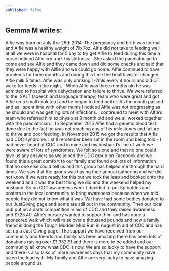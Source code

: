 ```yaml
---
published: false
---
```

## Gemma M writes: 

Alfie was born on July the 26th 2014. The pregnancy and birth was normal and Alfie was a healthy weight of 7lb 7oz. Alfie did not take to feeding well at all we were in hospital for 5 day to try get Alfie to feed during this time a nurse noticed Alfie cry and  his stiffness.
 
She asked the paediatrician to come and see Alfie and they came down and did some checks and said that they were happy with Alfie and we could go home. Alfie continued to have problems for three months and during this time the health visitor changed Alfie milk 5 times. Alfie was only drinking 1-2mls every 4 hours and did OT wake for feeds in the night.
 
When Alfie was three months old he was admitted to hospital with dehydration and failure to thrive. We were referred to the  SALT (speech and language therapy) team who were great and got Alfie on a small nook teat and he began to feed better. As the month passed and as I spent time with other mums I noticed Alfie was not progressing as he should and was getting lots of infections. I continued to meet with Alfie’s team who referred him to physio at 8 month old and we all worked together with the paediatrician.
 
In September 2015 Alfie had a genetic blood test done due to the fact he was not reaching any of his milestones and failure to thrive and poor feeding. In November 2015 we got the results that Alfie had CDC syndrome. I still remember been sat in the room and being told - I had never heard of CDC and in mine and my husband’s line of work we were aware of lots of syndromes. We felt so alone and that no one could give us any answers so we joined the CDC group on Facebook and we found this a great comfort to our family and found out lots of information that no one else could tell us and this group has helped me through the hard times. We saw that the group was having their annual gathering and we did not know if we were ready for this but we took the leap and booked onto the weekend and it was the best thing we did and the weekend helped my husband. So on CDC awareness week I decided to put 5p bottles and posters in the local community to bring awareness because when we told people they did not know what it was. We have had some bottles donated to our JustGiving page and some are still out in the community. Then our local pub put on a darts competition in aid of CDC and they raised awareness and £725.40. Alfie’s nursery wanted to support him and has done a sponsored walk which will raise over a thousand pounds and now a family friend is doing the Tough Mudder Mud Run in August in aid of CDC and has set up a Just Giving page. The support we have received from our community and friends and family has been amazing there has been lots of donations raising over £1,352.91 and there is more to be added and our community all know what CDC is now. We are so lucky to have the support and there is also talks of more awareness days that my community have taken the lead with. My family and Alfie are very lucky to have amazing people around us.
 
